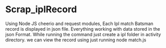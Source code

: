 # Scrap_iplRecord
Using Node JS cheerio and request modules, Each Ipl match Batsman record is displayed in json file.
Everything working with data stored in the json Format. While running the command just create a ipl folder in activity directory.
we can view the record using just running node match.js
